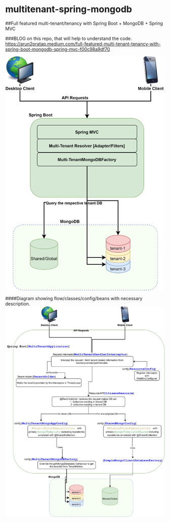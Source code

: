 # multitenant-spring-mongodb
##Full featured multi-tenant/tenancy with Spring Boot + MongoDB + Spring MVC

###BLOG on this repo, that will help to understand the code.
https://arun2pratap.medium.com/full-featured-multi-tenant-tenancy-with-spring-boot-mongodb-spring-mvc-f00c98a9df70 

![application_design](images/application_design.jpg)


####Diagram showing flow/classes/config/beans with necessary description.
![flow-daigram](images/flow-daigram.jpg)
